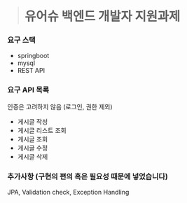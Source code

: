 ># 유어슈 백엔드 개발자 지원과제

### 요구 스택
- springboot
- mysql
- REST API

### 요구 API 목록
인증은 고려하지 않음 (로그인, 권한 제외)
- 게시글 작성
- 게시글 리스트 조회
- 게시글 조회
- 게시글 수정
- 게시글 삭제

### 추가사항 (구현의 편의 혹은 필요성 때문에 넣었습니다)
JPA, Validation check, Exception Handling